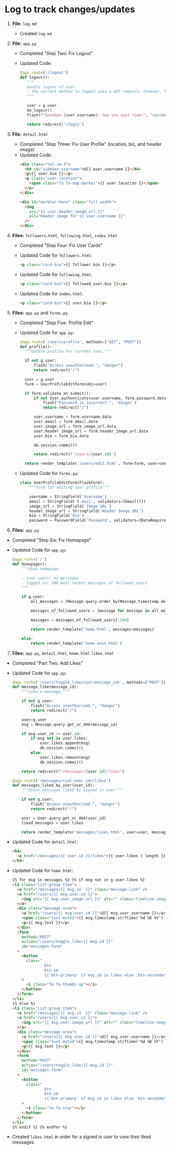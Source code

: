 # Log to track changes/updates

1. **File:** `log.md`
   - Created `log.md`
2. **File:** `app.py`

   - Completed "Step Two: Fix Logout"
   - Updated Code:

     ```python
     @app.route('/logout')
     def logout():
        """
        Handle logout of user.
        - The current method to logout uses a GET request; however, future iterations should use a POST request as it is more secure.
        """

        user = g.user
        do_logout()
        flash(f"Goodbye {user.username}! See you next time!", "success")

        return redirect('/login')
     ```

3. **File:** `detail.html`
   - Completed "Step Three: Fix User Profile" (location, bio, and header image)
   - Updated Code:
     ```html
     <div class="col-sm-3">
       <h4 id="sidebar-username">@{{ user.username }}</h4>
       <p>{{ user.bio }}</p>
       <p class="user-location">
         <span class="fa fa-map-marker">{{ user.location }}</span>
       </p>
     </div>
     ```
     ```html
     <div id="warbler-hero" class="full-width">
       <img
         src="{{ user.header_image_url }}"
         alt="Header image for {{ user.username }}"
       />
     </div>
     ```
4. **Files:** `followers.html`, `following.html`, `index.html`

   - Completed "Step Four: Fix User Cards"
   - Updated Code for `followers.html`:

     ```html
     <p class="card-bio">{{ follower.bio }}</p>
     ```

   - Updated Code for `following.html`:
     ```html
     <p class="card-bio">{{ followed_user.bio }}</p>
     ```
   - Updated Code for `index.html`:
     ```html
     <p class="card-bio">{{ user.bio }}</p>
     ```

5. **Files:** `app.py` and `forms.py`

   - Completed "Step Five: Profile Edit"
   - Updated Code for `app.py`:

     ```python
     @app.route('/users/profile', methods=["GET", "POST"])
     def profile():
       """Update profile for current user."""

       if not g.user:
           flash("Access unauthorized.", "danger")
           return redirect("/")

       user = g.user
       form = UserProfileEditForm(obj=user)

       if form.validate_on_submit():
           if not User.authenticate(user.username, form.password.data):
               flash("Password is incorrect.", 'danger')
               return redirect("/")

           user.username = form.username.data
           user.email = form.email.data
           user.image_url = form.image_url.data
           user.header_image_url = form.header_image_url.data
           user.bio = form.bio.data

           db.session.commit()

           return redirect(f'/users/{user.id}')

       return render_template('/users/edit.html', form=form, user=user)
     ```

   - Updated Code for `forms.py`:

     ```python
     class UserProfileEditForm(FlaskForm):
         """Form for editing user profile"""

         username = StringField('Username')
         email = StringField('E-mail', validators=[Email()])
         image_url = StringField('Image URL')
         header_image_url = StringField('Header Image URL')
         bio = StringField('Bio')
         password = PasswordField('Password', validators=[DataRequired()])
     ```

6. **Files:** `app.py`

- Completed "Step Six: Fix Homepage"
- Updated Code for `app.py`:

  ```python
  @app.route('/')
  def homepage():
      """Show homepage:

      - anon users: no messages
      - logged in: 100 most recent messages of followed_users
      """

      if g.user:
          all_messages = (Message.query.order_by(Message.timestamp.desc()).all())

          messages_of_followed_users = [message for message in all_messages if message.user in g.user.following]

          messages = messages_of_followed_users[:100]

          return render_template('home.html', messages=messages)

      else:
          return render_template('home-anon.html')
  ```

7. **Files:** `app.py`, `detail.html`, `home.html` `likes.html`

- Completed "Part Two: Add Likes"
- Updated Code for `app.py`:

  ```python
  @app.route('/users/toggle_like/<int:message_id>', methods=["POST"])
  def message_like(message_id):
      """Like a message."""

      if not g.user:
          flash("Access unauthorized.", "danger")
          return redirect("/")

      user=g.user
      msg = Message.query.get_or_404(message_id)

      if msg.user_id != user.id:
          if msg not in user.likes:
              user.likes.append(msg)
              db.session.commit()
          else:
              user.likes.remove(msg)
              db.session.commit()

      return redirect(f"/messages/{user.id}/likes")

  @app.route('/messages/<int:user_id>/likes')
  def messages_liked_by_user(user_id):
      """Shows messages liked by signed in user"""

      if not g.user:
          flash("Access unauthorized.", "danger")
          return redirect("/")

      user = User.query.get_or_404(user_id)
      liked_messages = user.likes

      return render_template('messages/likes.html', user=user, messages=liked_messages)
  ```

- Updated Code for `detail.html`:
  ```html
  <h4>
    <a href="/messages/{{ user.id }}/likes">{{ user.likes | length }}</a>
  </h4>
  ```
- Updated Code for `home.html`:

  ```html
  {% for msg in messages %} {% if msg not in g.user.likes %}
  <li class="list-group-item">
    <a href="/messages/{{ msg.id  }}" class="message-link" />
    <a href="/users/{{ msg.user.id }}">
      <img src="{{ msg.user.image_url }}" alt="" class="timeline-image" />
    </a>
    <div class="message-area">
      <a href="/users/{{ msg.user.id }}">@{{ msg.user.username }}</a>
      <span class="text-muted">{{ msg.timestamp.strftime('%d %B %Y') }}</span>
      <p>{{ msg.text }}</p>
    </div>
    <form
      method="POST"
      action="/users/toggle_like/{{ msg.id }}"
      id="messages-form"
    >
      <button
        class="
                btn 
                btn-sm 
                {{'btn-primary' if msg.id in likes else 'btn-secondary'}}"
      >
        <i class="fa fa-thumbs-up"></i>
      </button>
    </form>
  </li>
  {% else %}
  <li class="list-group-item">
    <a href="/messages/{{ msg.id  }}" class="message-link" />
    <a href="/users/{{ msg.user.id }}">
      <img src="{{ msg.user.image_url }}" alt="" class="timeline-image" />
    </a>
    <div class="message-area">
      <a href="/users/{{ msg.user.id }}">@{{ msg.user.username }}</a>
      <span class="text-muted">{{ msg.timestamp.strftime('%d %B %Y') }}</span>
      <p>{{ msg.text }}</p>
    </div>
    <form
      method="POST"
      action="/users/toggle_like/{{ msg.id }}"
      id="messages-form"
    >
      <button
        class="
                btn 
                btn-sm 
                {{'btn-primary' if msg.id in likes else 'btn-secondary'}}"
      >
        <i class="fa fa-star"></i>
      </button>
    </form>
  </li>
  {% endif %} {% endfor %}
  ```

- Created `likes.html` in order for a signed in user to view their liked messages.
